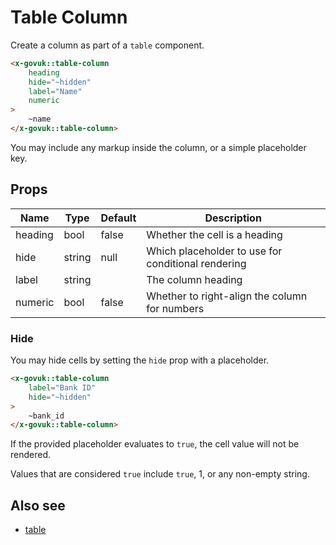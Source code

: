 # Table Column

Create a column as part of a `table` component.

```html
<x-govuk::table-column
    heading
    hide="~hidden"
    label="Name"
    numeric
>
    ~name
</x-govuk::table-column>
```

You may include any markup inside the column, or a simple placeholder key.

## Props

| Name    | Type   | Default        | Description |
| ------- | ------ | -------------- | ----------- |
| heading | bool   | false          | Whether the cell is a heading |
| hide    | string | null           | Which placeholder to use for conditional rendering |
| label   | string | <empty string> | The column heading |
| numeric | bool   | false          | Whether to right-align the column for numbers |

### Hide

You may hide cells by setting the `hide` prop with a placeholder.

```html
<x-govuk::table-column
    label="Bank ID"
    hide="~hidden"
>
    ~bank_id
</x-govuk::table-column>
```

If the provided placeholder evaluates to `true`, the cell value will not be rendered.

Values that are considered `true` include `true`, 1, or any non-empty string.

## Also see

* [table](table.md)
